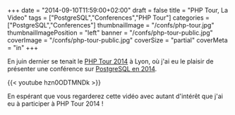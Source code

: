 +++
date = "2014-09-10T11:59:00+02:00"
draft = false
title = "PHP Tour, La Video"
tags = ["PostgreSQL","Conferences","PHP Tour"]
categories = ["PostgreSQL","Conferences"]
thumbnailImage = "/confs/php-tour.jpg"
thumbnailImagePosition = "left"
banner = "/confs/php-tour-public.jpg"
coverImage = "/confs/php-tour-public.jpg"
coverSize = "partial"
coverMeta = "in"
+++

En juin dernier se tenait
le [PHP Tour 2014](http://afup.org/pages/phptourlyon2014/) à Lyon, où j'ai
eu le plaisir de présenter une conférence
sur
[PostgreSQL en 2014](http://tapoueh.org/confs/2014/06/23-PHPTour-Lyon-2014).

<!--more-->

{{< youtube hzn0ODTMNDk >}}

En espérant que vous regarderez cette vidéo avec autant d'intérêt que j'ai
eu à participer à PHP Tour 2014 !
